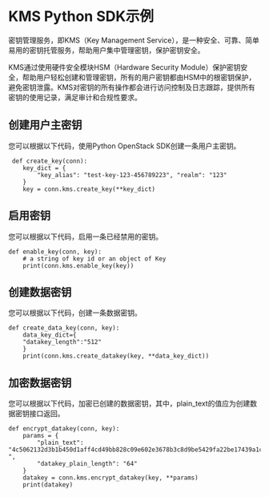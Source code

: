 # KMS Python SDK示例<a name="sdk_02_0027"></a>

密钥管理服务，即KMS（Key Management Service），是一种安全、可靠、简单易用的密钥托管服务，帮助用户集中管理密钥，保护密钥安全。

KMS通过使用硬件安全模块HSM（Hardware Security Module）保护密钥安全，帮助用户轻松创建和管理密钥，所有的用户密钥都由HSM中的根密钥保护，避免密钥泄露。KMS对密钥的所有操作都会进行访问控制及日志跟踪，提供所有密钥的使用记录，满足审计和合规性要求。

## 创建用户主密钥<a name="section10673294192958"></a>

您可以根据以下代码，使用Python OpenStack SDK创建一条用户主密钥。

```
 def create_key(conn):
    key_dict = {
        "key_alias": "test-key-123-456789223", "realm": "123"       
    }
    key = conn.kms.create_key(**key_dict) 
```

## 启用密钥<a name="section31982478192958"></a>

您可以根据以下代码，启用一条已经禁用的密钥。

```
def enable_key(conn, key):
    # a string of key id or an object of Key
    print(conn.kms.enable_key(key))   
```

## 创建数据密钥<a name="section60390938"></a>

您可以根据以下代码，创建一条数据密钥。

```
def create_data_key(conn, key):      
    data_key_dict={
    "datakey_length":"512"
    }
    print(conn.kms.create_datakey(key, **data_key_dict))
```

## 加密数据密钥<a name="section59952153194055"></a>

您可以根据以下代码，加密已创建的数据密钥，其中，plain\_text的值应为创建数据密钥接口返回。

```
def encrypt_datakey(conn, key):
    params = {
        "plain_text": "4c5062132d3b1b450d1aff4cd49bb828c09e602e3678b3c8d9be5429fa22be17439a1c7bd167e76d1be8f0cadda76940c98e4483bc32312534ce98db824329eb
",
        "datakey_plain_length": "64"
    }
    datakey = conn.kms.encrypt_datakey(key, **params)
    print(datakey)
```


